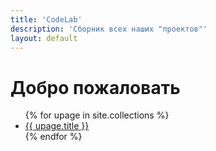 ```yaml
---
title: 'CodeLab'
description: 'Сборник всех наших "проектов"'
layout: default
---
```


# Добро пожаловать


<ul>
{% for upage in site.collections %}
  <li><a href="{{ upage.url }}">{{ upage.title }}</a></li>
{% endfor %}
</ul>
